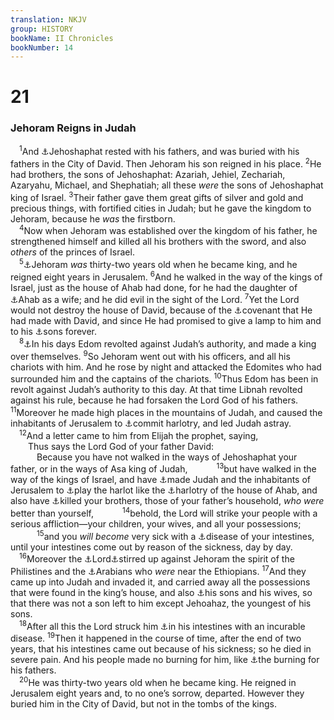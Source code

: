 ```yaml
---
translation: NKJV
group: HISTORY
bookName: II Chronicles 
bookNumber: 14
---
```


<div class="title"><h1>21</h1><h3>Jehoram Reigns in Judah</h3></div>
<span class="verse 2su_21_1"> <sup>1</sup>And <a data-toggle="tooltip" data-placement="bottom" title="1 Kin. 22:50">⚓</a>Jehoshaphat rested with his fathers, and was buried with his fathers in the City of David. Then Jehoram his son reigned in his place. </span>
<span class="verse 2su_21_2"><sup>2</sup>He had brothers, the sons of Jehoshaphat: Azariah, Jehiel, Zechariah, Azaryahu, Michael, and Shephatiah; all these <i>were</i> the sons of Jehoshaphat king of Israel. </span>
<span class="verse 2su_21_3"><sup>3</sup>Their father gave them great gifts of silver and gold and precious things, with fortified cities in Judah; but he gave the kingdom to Jehoram, because he <i>was</i> the firstborn.<br/></span>
<span class="verse 2su_21_4"> <sup>4</sup>Now when Jehoram was established over the kingdom of his father, he strengthened himself and killed all his brothers with the sword, and also <i>others</i> of the princes of Israel.<br/></span>
<span class="verse 2su_21_5"> <sup>5</sup><a data-toggle="tooltip" data-placement="bottom" title="2 Kin. 8:17–22">⚓</a>Jehoram <i>was</i> thirty-two years old when he became king, and he reigned eight years in Jerusalem. </span>
<span class="verse 2su_21_6"><sup>6</sup>And he walked in the way of the kings of Israel, just as the house of Ahab had done, for he had the daughter of <a data-toggle="tooltip" data-placement="bottom" title="2 Chr. 18:1">⚓</a>Ahab as a wife; and he did evil in the sight of the Lord. </span>
<span class="verse 2su_21_7"><sup>7</sup>Yet the Lord would not destroy the house of David, because of the <a data-toggle="tooltip" data-placement="bottom" title="2 Sam. 7:8–17">⚓</a>covenant that He had made with David, and since He had promised to give a lamp to him and to his <a data-toggle="tooltip" data-placement="bottom" title="1 Kin. 11:36; 2 Kin. 8:19; Ps. 132:11">⚓</a>sons forever.<br/></span>
<span class="verse 2su_21_8"> <sup>8</sup><a data-toggle="tooltip" data-placement="bottom" title="2 Kin. 8:20; 14:7, 10; 2 Chr. 25:14, 19">⚓</a>In his days Edom revolted against Judah’s authority, and made a king over themselves. </span>
<span class="verse 2su_21_9"><sup>9</sup>So Jehoram went out with his officers, and all his chariots with him. And he rose by night and attacked the Edomites who had surrounded him and the captains of the chariots. </span>
<span class="verse 2su_21_10"><sup>10</sup>Thus Edom has been in revolt against Judah’s authority to this day. At that time Libnah revolted against his rule, because he had forsaken the Lord God of his fathers. </span>
<span class="verse 2su_21_11"><sup>11</sup>Moreover he made high places in the mountains of Judah, and caused the inhabitants of Jerusalem to <a data-toggle="tooltip" data-placement="bottom" title="(Lev. 20:5)">⚓</a>commit harlotry, and led Judah astray.<br/></span>
<span class="verse 2su_21_12"> <sup>12</sup>And a letter came to him from Elijah the prophet, saying,<br/>  Thus says the Lord God of your father David:<br/>   Because you have not walked in the ways of Jehoshaphat your father, or in the ways of Asa king of Judah, </span>
<span class="verse 2su_21_13">   <sup>13</sup>but have walked in the way of the kings of Israel, and have <a data-toggle="tooltip" data-placement="bottom" title="2 Chr. 21:11">⚓</a>made Judah and the inhabitants of Jerusalem to <a data-toggle="tooltip" data-placement="bottom" title="(Ex. 34:15); Deut. 31:16">⚓</a>play the harlot like the <a data-toggle="tooltip" data-placement="bottom" title="1 Kin. 16:31–33; 2 Kin. 9:22">⚓</a>harlotry of the house of Ahab, and also have <a data-toggle="tooltip" data-placement="bottom" title="1 Kin. 2:32; 2 Chr. 21:4">⚓</a>killed your brothers, those of your father’s household, <i>who</i> <i>were</i> better than yourself, </span>
<span class="verse 2su_21_14">   <sup>14</sup>behold, the Lord will strike your people with a serious affliction—your children, your wives, and all your possessions; </span>
<span class="verse 2su_21_15">   <sup>15</sup>and you <i>will</i> <i>become</i> very sick with a <a data-toggle="tooltip" data-placement="bottom" title="2 Chr. 21:18, 19">⚓</a>disease of your intestines, until your intestines come out by reason of the sickness, day by day.<br/></span>
<span class="verse 2su_21_16"> <sup>16</sup>Moreover the <a data-toggle="tooltip" data-placement="bottom" title="2 Chr. 33:11; (Jer. 51:11)">⚓</a>Lord<a data-toggle="tooltip" data-placement="bottom" title="1 Kin. 11:14, 23">⚓</a>stirred up against Jehoram the spirit of the Philistines and the <a data-toggle="tooltip" data-placement="bottom" title="2 Chr. 17:11">⚓</a>Arabians who <i>were</i> near the Ethiopians. </span>
<span class="verse 2su_21_17"><sup>17</sup>And they came up into Judah and invaded it, and carried away all the possessions that were found in the king’s house, and also <a data-toggle="tooltip" data-placement="bottom" title="2 Chr. 24:7">⚓</a>his sons and his wives, so that there was not a son left to him except Jehoahaz, the youngest of his sons.<br/></span>
<span class="verse 2su_21_18"> <sup>18</sup>After all this the Lord struck him <a data-toggle="tooltip" data-placement="bottom" title="2 Chr. 13:20; 21:15; Acts 12:23">⚓</a>in his intestines with an incurable disease. </span>
<span class="verse 2su_21_19"><sup>19</sup>Then it happened in the course of time, after the end of two years, that his intestines came out because of his sickness; so he died in severe pain. And his people made no burning for him, like <a data-toggle="tooltip" data-placement="bottom" title="2 Chr. 16:14">⚓</a>the burning for his fathers.<br/></span>
<span class="verse 2su_21_20"> <sup>20</sup>He was thirty-two years old when he became king. He reigned in Jerusalem eight years and, to no one’s sorrow, departed. However they buried him in the City of David, but not in the tombs of the kings.<br/></span>
